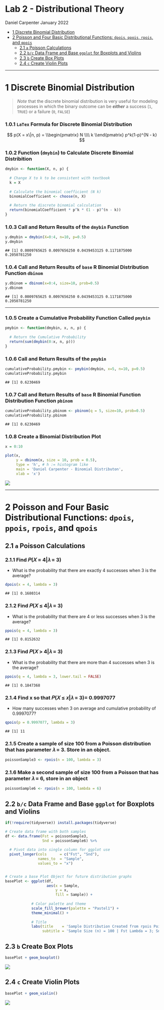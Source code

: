 Lab 2 - Distributional Theory
================
Daniel Carpenter
January 2022

-   [1 Discrete Binomial Distribution](#discrete-binomial-distribution)
-   [2 Poisson and Four Basic Distributional Functions: `dpois`,
    `ppois`, `rpois`, and
    `qpois`](#poisson-and-four-basic-distributional-functions-dpois-ppois-rpois-and-qpois)
    -   [2.1 `a` Poisson Calculations](#a-poisson-calculations)
    -   [2.2 `b/c` Data Frame and Base `ggplot` for Boxplots and
        Violins](#bc-data-frame-and-base-ggplot-for-boxplots-and-violins)
    -   [2.3 `b` Create Box Plots](#b-create-box-plots)
    -   [2.4 `c` Create Violin Plots](#c-create-violin-plots)

------------------------------------------------------------------------

# 1 Discrete Binomial Distribution

> *Note* that the discrete binomial distribution is very useful for
> modeling processes in which the binary outcome can be ***either*** a
> success (`1`, `TRUE`) or a failure (`0`, `FALSE`)

### 1.0.1 `LaTex` Formula for Discrete Binomial Distribution

$$
p(X = x\|n, p) = 
  \\begin{pmatrix}
  N \\\\
  k 
  \\end{pmatrix}
p^k(1-p)^{N - k}
$$

### 1.0.2 Function (`dmybin`) to Calculate Discrete Binomial Distribition

``` r
dmybin <- function(X, n, p) {
  
  # Change X to k to be consistent with textbook
  k = X
  
  # Calculate the binomial coefficient (N k)
  binomialCoefficient <- choose(n, X)
  
  # Return the discrete binomial calculation
  return(binomialCoefficient * p^k * (1 - p)^(n - k))
}
```

### 1.0.3 Call and Return Results of the `dmybin` Function

``` r
y.dmybin = dmybin(X=0:4, n=10, p=0.5)
y.dmybin
```

    ## [1] 0.0009765625 0.0097656250 0.0439453125 0.1171875000 0.2050781250

### 1.0.4 Call and Return Results of `base` R Binomial Distribution Function `dbinom`

``` r
y.dbinom = dbinom(x=0:4, size=10, prob=0.5)
y.dbinom
```

    ## [1] 0.0009765625 0.0097656250 0.0439453125 0.1171875000 0.2050781250

------------------------------------------------------------------------

### 1.0.5 Create a Cumulative Probability Function Called `pmybin`

``` r
pmybin <- function(dmybin, x, n, p) {
  
  # Return the Cumulative Probability
  return(sum(dmybin(0:x, n, p)))
}
```

### 1.0.6 Call and Return Results of the `pmybin`

``` r
cumulativeProbability.pmybin <- pmybin(dmybin, x=5, n=10, p=0.5)
cumulativeProbability.pmybin
```

    ## [1] 0.6230469

### 1.0.7 Call and Return Results of `base` R Binomial Function Distribution Function `pbinom`

``` r
cumulativeProbability.pbinom <- pbinom(q = 5, size=10, prob=0.5)
cumulativeProbability.pbinom
```

    ## [1] 0.6230469

### 1.0.8 Create a Binomial Distribution Plot

``` r
x = 0:10

plot(x, 
     y = dbinom(x, size = 10, prob = 0.5),
     type = 'h', # h := histogram like
     main = 'Daniel Carpenter - Binomial Distributon',
     xlab = 'x')
```

![](lab2_files/figure-gfm/bdist_plot-1.png)<!-- -->

------------------------------------------------------------------------

# 2 Poisson and Four Basic Distributional Functions: `dpois`, `ppois`, `rpois`, and `qpois`

## 2.1 `a` Poisson Calculations

### 2.1.1 Find 𝑃(𝑋 = 4\|𝜆 = 3)

-   What is the probability that there are exactly 4 successes when 3 is
    the average?

``` r
dpois(x = 4, lambda = 3)
```

    ## [1] 0.1680314

### 2.1.2 Find 𝑃(𝑋 ≤ 4\|𝜆 = 3)

-   What is the probability that there are 4 or less successes when 3 is
    the average?

``` r
ppois(q = 4, lambda = 3)
```

    ## [1] 0.8152632

### 2.1.3 Find 𝑃(𝑋 &gt; 4\|𝜆 = 3)

-   What is the probability that there are more than 4 successes when 3
    is the average?

``` r
ppois(q = 4, lambda = 3, lower.tail = FALSE)
```

    ## [1] 0.1847368

### 2.1.4 Find x so that 𝑃(𝑋 ≤ 𝑥\|𝜆 = 3)= 0.9997077

-   How many successes when 3 on average and cumulative probability of
    0.9997077?

``` r
qpois(p = 0.9997077, lambda = 3)
```

    ## [1] 11

### 2.1.5 Create a sample of size 100 from a Poisson distribution that has parameter 𝜆 = 3. Store in an object.

``` r
poissonSample3 <- rpois(n = 100, lambda = 3)
```

### 2.1.6 Make a second sample of size 100 from a Poisson that has parameter 𝜆 = 6, store in an object

``` r
poissonSample6 <- rpois(n = 100, lambda = 6)
```

## 2.2 `b/c` Data Frame and Base `ggplot` for Boxplots and Violins

``` r
if(!require(tidyverse)) install.packages(tidyverse)

# Create data frame with both samples
df <- data.frame(Fst = poissonSample3,
                 Snd = poissonSample6) %>%
  
  # Pivot data into single column for ggplot use
  pivot_longer(cols      = c("Fst", "Snd"),
               names_to  = "Sample",
               values_to = "x")


# Create a base Plot Object for future distribution graphs
basePlot <- ggplot(df,
                   aes(x = Sample,
                       y = x,
                       fill = Sample)) + 
            
            # Color palette and theme
            scale_fill_brewer(palette = "Pastel1") +
            theme_minimal() +
          
            # Title
            labs(title    = 'Sample Distribution Created from rpois Poisson Function',
                 subtitle = 'Sample Size (n) = 100 | Fst Lambda = 3; Snd Lamda = 6')
```

## 2.3 `b` Create Box Plots

``` r
basePlot + geom_boxplot()
```

![](lab2_files/figure-gfm/boxplot-1.png)<!-- -->

## 2.4 `c` Create Violin Plots

``` r
basePlot + geom_violin()
```

![](lab2_files/figure-gfm/violin-1.png)<!-- -->
